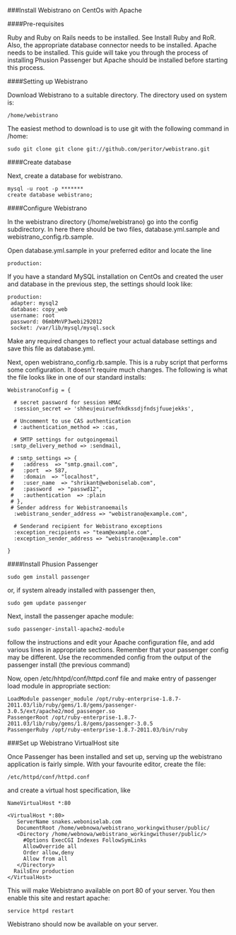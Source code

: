 ###Install Webistrano on CentOs with Apache

####Pre-requisites

Ruby and Ruby on Rails needs to be installed. See Install Ruby and RoR. Also, the appropriate database connector needs to be installed.
Apache needs to be installed. This guide will take you through the process of installing Phusion Passenger  but Apache should be installed before starting this process. 


####Setting up Webistrano

Download Webistrano to a suitable directory. The directory used on system is: 

    /home/webistrano

The easiest method to download is to use git with the following command in /home:

    sudo git clone git clone git://github.com/peritor/webistrano.git 

####Create database

Next, create a database for webistrano.

    mysql -u root -p *******
    create database webistrano;

####Configure Webistrano

In the webistrano directory (/home/webistrano) go into the config subdirectory. In here there should be two files, database.yml.sample and webistrano_config.rb.sample.

Open database.yml.sample in your preferred editor and locate the line

    production:

If you have a standard MySQL installation on CentOs and created the user and database in the previous step, the settings should look like:

    production:
     adapter: mysql2
     database: copy_web
     username: root
     password: 06mbMnVP3webi292012
     socket: /var/lib/mysql/mysql.sock

Make any required changes to reflect your actual database settings and save this file as database.yml.

Next, open webistrano_config.rb.sample. This is a ruby script that performs some configuration. It doesn't require much changes. The following is what the file looks like in one of our standard installs:

   
    WebistranoConfig = {

      # secret password for session HMAC
      :session_secret => 'shheujeuiruefnkdkssdjfndsjfuuejekks',

      # Uncomment to use CAS authentication    
      # :authentication_method => :cas,

      # SMTP settings for outgoingemail
     :smtp_delivery_method => :sendmail,

     # :smtp_settings => {
     #   :address  => "smtp.gmail.com",
     #   :port  => 587, 
     #   :domain  => "localhost",
     #   :user_name  => "shrikant@weboniselab.com",
     #   :password  => "passwd12",
     #   :authentication  => :plain    
     # },
     # Sender address for Webistranoemails
      :webistrano_sender_address => "webistrano@example.com",

      # Senderand recipient for Webistrano exceptions
      :exception_recipients => "team@example.com",
      :exception_sender_address => "webistrano@example.com"

    }
  
####Install Phusion Passenger

    sudo gem install passenger
or, if system already installed with passenger then, 

    sudo gem update passenger

Next, install the passenger apache module:

    sudo passenger-install-apache2-module

follow the instructions and edit your Apache configuration file, and add various lines in appropriate sections. Remember that your passenger config may be different. Use the recommended config from the output of the passenger install (the previous command)

Now, open /etc/hhtpd/conf/httpd.conf file and make entry of passenger load module in appropriate section: 

    LoadModule passenger_module /opt/ruby-enterprise-1.8.7-2011.03/lib/ruby/gems/1.8/gems/passenger-3.0.5/ext/apache2/mod_passenger.so
    PassengerRoot /opt/ruby-enterprise-1.8.7-2011.03/lib/ruby/gems/1.8/gems/passenger-3.0.5
    PassengerRuby /opt/ruby-enterprise-1.8.7-2011.03/bin/ruby

###Set up Webistrano VirtualHost site

Once Passenger has been installed and set up, serving up the webistrano application is fairly simple. With your favourite editor, create the file: 

    /etc/httpd/conf/httpd.conf

and create a virtual host specification, like 

    NameVirtualHost *:80

    <VirtualHost *:80>
       ServerName snakes.weboniselab.com
       DocumentRoot /home/webnowa/webistrano_workingwithuser/public/
       <Directory /home/webnowa/webistrano_workingwithuser/public/>
         #Options ExecCGI Indexes FollowSymLinks
         AllowOverride all
         Order allow,deny
         Allow from all
       </Directory>
      RailsEnv production
    </VirtualHost>

This will make Webistrano available on port 80 of your server. You then enable this site and restart apache:


    service httpd restart

Webistrano should now be available on your server. 

